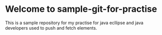 # Welcome to sample-git-for-practise

This is a sample repository for my practise for java ecllipse and java developers used to push and fetch elements.
